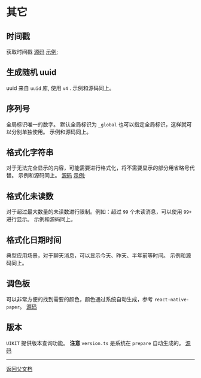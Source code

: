 # 其它

## 时间戳

获取时间戳
[源码](../../../packages/react-native-chat-uikit/src/utils/generator.tsx)
[示例](../../../example/src/__dev__/test_util.tsx);

## 生成随机 uuid

uuid 来自 `uuid` 库, 使用 `v4` .
示例和源码同上。

## 序列号

全局标识唯一的数字。
默认全局标识为 `_global`
也可以指定全局标识，这样就可以分别单独使用。
示例和源码同上。

## 格式化字符串

对于无法完全显示的内容，可能需要进行格式化，将不需要显示的部分用省略号代替。
示例和源码同上。
[源码](../../../packages/react-native-chat-uikit/src/utils/format.tsx)
[示例](../../../example/src/__dev__/test_util.tsx);

## 格式化未读数

对于超过最大数量的未读数进行限制。例如：超过 `99` 个未读消息，可以使用 `99+` 进行显示。
示例和源码同上。

## 格式化日期时间

典型应用场景，对于聊天消息，可以显示今天、昨天、半年前等时间。
示例和源码同上。

## 调色板

可以非常方便的找到需要的颜色，颜色通过系统自动生成，参考 `react-native-paper`。
[源码](../../../packages/react-native-chat-uikit/src/utils/defaultColorPalette.tsx)

## 版本

`UIKIT` 提供版本查询功能。
**注意** `version.ts` 是系统在 `prepare` 自动生成的。
[源码](../../../packages/react-native-chat-uikit/src/utils/const.tsx)

---

[返回父文档](./uikit.md)
